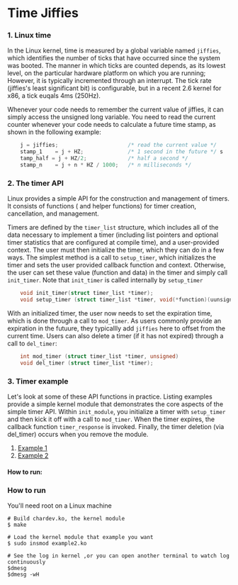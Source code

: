 # Time Jiffies

### 1. Linux time

In the Linux kernel, time is measured by a global variable named `jiffies`, which identifies the number
of ticks that have occurred since the system was booted. The manner in which ticks are counted depends, as its
lowest level, on the particular hardware platform on which you are running; However, it is typically incremented
through an interrupt. The tick rate (jiffies's least significant bit) is configurable, but in a recent 2.6
kernel for x86, a tick euqals 4ms (250Hz). 

Whenever your code needs to remember the current value of jiffies, it can simply access the unsigned long variable. You need to
read the current counter whenever your code needs to calculate a future time stamp, as shown in the following example:

```c
	j = jiffies;                      /* read the current value */ 
	stamp_1    = j + HZ;              /* 1 second in the future */ s
	tamp_half = j + HZ/2;             /* half a second */ 
	stamp_n    = j + n * HZ / 1000;   /* n milliseconds */ 
```

### 2. The timer API

Linux provides a simple API for the construction and management of timers. It consists of functions ( and helper functions)
for timer creation, cancellation, and management. 

Timers are defined by the `timer_list` structure, which includes all of the data necessary to implement a timer
(including list pointers and optional timer statistics that are configured at compile time), and a user-provided 
context. The user must then initialize the timer, which they can do in a few ways. The simplest method 
is a call to `setup_timer`, which initializes the timer and sets the user provided callback function and context. 
Otherwise, the user can set these value (function and data) in the timer and simply call `init_timer`. Note that
`init_timer` is called internally by `setup_timer`

```c
	void init_timer(struct timer_list *timer);
	void setup_timer (struct timer_list *timer, void(*function)(uunsigned long), unsigned long data);
```

With an initialized timer, the user now needs to set the expiration time, which is done through a call to `mod_timer`.
As users commonly provide an expiration in the futuure, they typicallly add `jiffies` here to offset from the current time.
Users can also delete a timer (if it has not expired) through a call to `del_timer`:

```c
	int mod_timer (struct timer_list *timer, unsigned)
	void del_timer (struct timer_list *timer);
```

### 3. Timer example

Let's look at some of these API functions in practice. Listing examples provide a simple kernel module that demonstrates the core aspects of the 
simple timer API. Within `init_module`, you initialize a timer with `setup_timer` and then kick it off with a call to `mod_timer`. 
When the timer expires, the callback function `timer_response` is invoked. Finally, the timer deletion (via del_timer) occurs when you remove the module. 

1. [Example 1](https://github.com/danghai/Kernel/blob/master/time_jiffies/time_example1.c)
2. [Example 2](https://github.com/danghai/Kernel/blob/master/time_jiffies/time_example2.c) 

#### How to run:

### How to run

You'll need root on a Linux machine

```
# Build chardev.ko, the kernel module
$ make

# Load the kernel module that example you want
$ sudo insmod example2.ko

# See the log in kernel ,or you can open another terminal to watch log continuously
$dmesg 
$dmesg -wH
```


